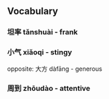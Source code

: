 
## Vocabulary

### 坦率 tǎnshuài - frank

### 小气 xiǎoqi - stingy

opposite: 大方 dàfāng - generous


### 周到 zhōudào - attentive